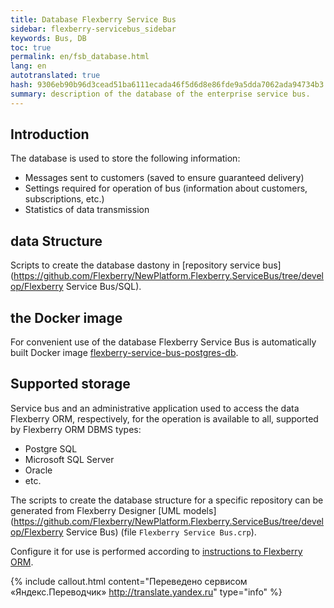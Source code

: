 ```yaml
--- 
title: Database Flexberry Service Bus 
sidebar: flexberry-servicebus_sidebar 
keywords: Bus, DB 
toc: true 
permalink: en/fsb_database.html 
lang: en 
autotranslated: true 
hash: 9306eb90b96d3cead51ba6111ecada46f5d6d8e86fde9a5dda7062ada94734b3 
summary: description of the database of the enterprise service bus. 
--- 
```


## Introduction 

The database is used to store the following information: 
* Messages sent to customers (saved to ensure guaranteed delivery) 
* Settings required for operation of bus (information about customers, subscriptions, etc.) 
* Statistics of data transmission 

## data Structure 

Scripts to create the database dastony in [repository service bus](https://github.com/Flexberry/NewPlatform.Flexberry.ServiceBus/tree/develop/Flexberry Service Bus/SQL). 

## the Docker image 

For convenient use of the database Flexberry Service Bus is automatically built Docker image [flexberry-service-bus-postgres-db](https://hub.docker.com/r/flexberry/flexberry-service-bus-postgres-db). 

## Supported storage 

Service bus and an administrative application used to access the data Flexberry ORM, respectively, for the operation is available to all, supported by Flexberry ORM DBMS types: 
* Postgre SQL 
* Microsoft SQL Server 
* Oracle 
* etc. 

The scripts to create the database structure for a specific repository can be generated from Flexberry Designer [UML models](https://github.com/Flexberry/NewPlatform.Flexberry.ServiceBus/tree/develop/Flexberry Service Bus) (file `Flexberry Service Bus.crp`). 

Configure it for use is performed according to [instructions to Flexberry ORM](fo_ds-provider.html).


{% include callout.html content="Переведено сервисом «Яндекс.Переводчик» <http://translate.yandex.ru>" type="info" %}
